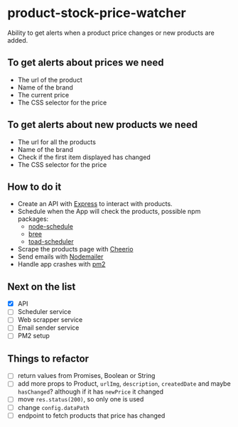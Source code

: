 # product-stock-price-watcher

Ability to get alerts when a product price changes or new products are added.

## To get alerts about prices we need

- The url of the product
- Name of the brand
- The current price
- The CSS selector for the price

## To get alerts about new products we need

- The url for all the products
- Name of the brand
- Check if the first item displayed has changed
- The CSS selector for the price

## How to do it

- Create an API with [Express](https://expressjs.com/) to interact with products.
- Schedule when the App will check the products, possible npm packages:
  - [node-schedule](https://www.npmjs.com/package/node-schedule)
  - [bree](https://github.com/breejs/bree)
  - [toad-scheduler](https://github.com/kibertoad/toad-scheduler)
- Scrape the products page with [Cheerio](https://cheerio.js.org/)
- Send emails with [Nodemailer](https://nodemailer.com/about/)
- Handle app crashes with [pm2](https://pm2.keymetrics.io/docs/usage/quick-start/)

## Next on the list

- [x] API
- [ ] Scheduler service
- [ ] Web scrapper service
- [ ] Email sender service
- [ ] PM2 setup

## Things to refactor

- [ ] return values from Promises, Boolean or String
- [ ] add more props to Product, `urlImg`, `description`, `createdDate` and maybe `hasChanged`? although if it has `newPrice` it changed
- [ ] move `res.status(200)`, so only one is used
- [ ] change `config.dataPath`
- [ ] endpoint to fetch products that price has changed
